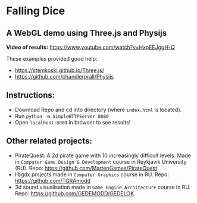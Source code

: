 # Falling Dice
## A WebGL demo using Three.js and Physijs

**Video of results:** https://www.youtube.com/watch?v=HxpEEJggH-Q

These examples provided good help:
 - https://stemkoski.github.io/Three.js/
 - https://github.com/chandlerprall/Physijs
 
 ## Instructions:
  - Download Repo and cd into directory (where `index.html` is located).
  - Run `python -m SimpleHTTPServer 8080`
  - Open `localhost:8080` in browser to see results!

## Other related projects:
 - PirateQuest: A 2d pirate game with 10 increasingly difficult levels. Made in `Computer Game Design & Development` course in Reykjavik University (RU). Repo: https://github.com/MartenGames/PirateQuest
 - libgdx projects made in `Computer Graphics` course in RU. Repo: https://github.com/TGRAmodd
 - 3d sound visualisation made in `Game Engine Architecture` course in RU. Repo: https://github.com/GEDEMODD/GEDELOK
